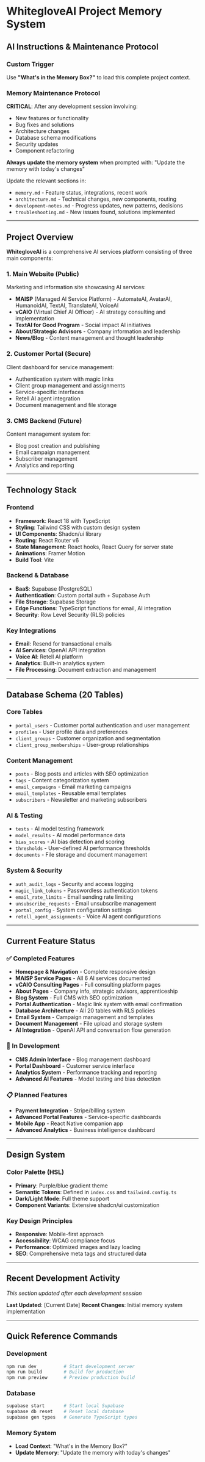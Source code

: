 # WhitegloveAI Project Memory System

## AI Instructions & Maintenance Protocol

### Custom Trigger
Use **"What's in the Memory Box?"** to load this complete project context.

### Memory Maintenance Protocol
**CRITICAL**: After any development session involving:
- New features or functionality
- Bug fixes and solutions  
- Architecture changes
- Database schema modifications
- Security updates
- Component refactoring

**Always update the memory system** when prompted with: "Update the memory with today's changes"

Update the relevant sections in:
- `memory.md` - Feature status, integrations, recent work
- `architecture.md` - Technical changes, new components, routing
- `development-notes.md` - Progress updates, new patterns, decisions
- `troubleshooting.md` - New issues found, solutions implemented

---

## Project Overview

**WhitegloveAI** is a comprehensive AI services platform consisting of three main components:

### 1. Main Website (Public)
Marketing and information site showcasing AI services:
- **MAISP** (Managed AI Service Platform) - AutomateAI, AvatarAI, HumanoidAI, TextAI, TranslateAI, VoiceAI
- **vCAIO** (Virtual Chief AI Officer) - AI strategy consulting and implementation
- **TextAI for Good Program** - Social impact AI initiatives
- **About/Strategic Advisors** - Company information and leadership
- **News/Blog** - Content management and thought leadership

### 2. Customer Portal (Secure)
Client dashboard for service management:
- Authentication system with magic links
- Client group management and assignments
- Service-specific interfaces
- Retell AI agent integration
- Document management and file storage

### 3. CMS Backend (Future)
Content management system for:
- Blog post creation and publishing
- Email campaign management
- Subscriber management
- Analytics and reporting

---

## Technology Stack

### Frontend
- **Framework**: React 18 with TypeScript
- **Styling**: Tailwind CSS with custom design system
- **UI Components**: Shadcn/ui library
- **Routing**: React Router v6
- **State Management**: React hooks, React Query for server state
- **Animations**: Framer Motion
- **Build Tool**: Vite

### Backend & Database
- **BaaS**: Supabase (PostgreSQL)
- **Authentication**: Custom portal auth + Supabase Auth
- **File Storage**: Supabase Storage
- **Edge Functions**: TypeScript functions for email, AI integration
- **Security**: Row Level Security (RLS) policies

### Key Integrations
- **Email**: Resend for transactional emails
- **AI Services**: OpenAI API integration
- **Voice AI**: Retell AI platform
- **Analytics**: Built-in analytics system
- **File Processing**: Document extraction and management

---

## Database Schema (20 Tables)

### Core Tables
- `portal_users` - Customer portal authentication and user management
- `profiles` - User profile data and preferences
- `client_groups` - Customer organization and segmentation
- `client_group_memberships` - User-group relationships

### Content Management
- `posts` - Blog posts and articles with SEO optimization
- `tags` - Content categorization system
- `email_campaigns` - Email marketing campaigns
- `email_templates` - Reusable email templates
- `subscribers` - Newsletter and marketing subscribers

### AI & Testing
- `tests` - AI model testing framework
- `model_results` - AI model performance data
- `bias_scores` - AI bias detection and scoring
- `thresholds` - User-defined AI performance thresholds
- `documents` - File storage and document management

### System & Security
- `auth_audit_logs` - Security and access logging
- `magic_link_tokens` - Passwordless authentication tokens
- `email_rate_limits` - Email sending rate limiting
- `unsubscribe_requests` - Email unsubscribe management
- `portal_config` - System configuration settings
- `retell_agent_assignments` - Voice AI agent configurations

---

## Current Feature Status

### ✅ Completed Features
- **Homepage & Navigation** - Complete responsive design
- **MAISP Service Pages** - All 6 AI services documented
- **vCAIO Consulting Pages** - Full consulting platform pages
- **About Pages** - Company info, strategic advisors, apprenticeship
- **Blog System** - Full CMS with SEO optimization
- **Portal Authentication** - Magic link system with email confirmation
- **Database Architecture** - All 20 tables with RLS policies
- **Email System** - Campaign management and templates
- **Document Management** - File upload and storage system
- **AI Integration** - OpenAI API and conversation flow generation

### 🚧 In Development
- **CMS Admin Interface** - Blog management dashboard
- **Portal Dashboard** - Customer service interface
- **Analytics System** - Performance tracking and reporting
- **Advanced AI Features** - Model testing and bias detection

### 📋 Planned Features
- **Payment Integration** - Stripe/billing system
- **Advanced Portal Features** - Service-specific dashboards
- **Mobile App** - React Native companion app
- **Advanced Analytics** - Business intelligence dashboard

---

## Design System

### Color Palette (HSL)
- **Primary**: Purple/blue gradient theme
- **Semantic Tokens**: Defined in `index.css` and `tailwind.config.ts`
- **Dark/Light Mode**: Full theme support
- **Component Variants**: Extensive shadcn/ui customization

### Key Design Principles
- **Responsive**: Mobile-first approach
- **Accessibility**: WCAG compliance focus
- **Performance**: Optimized images and lazy loading
- **SEO**: Comprehensive meta tags and structured data

---

## Recent Development Activity
*This section updated after each development session*

**Last Updated**: [Current Date]
**Recent Changes**: Initial memory system implementation

---

## Quick Reference Commands

### Development
```bash
npm run dev          # Start development server
npm run build        # Build for production
npm run preview      # Preview production build
```

### Database
```bash
supabase start       # Start local Supabase
supabase db reset    # Reset local database
supabase gen types   # Generate TypeScript types
```

### Memory System
- **Load Context**: "What's in the Memory Box?"
- **Update Memory**: "Update the memory with today's changes"